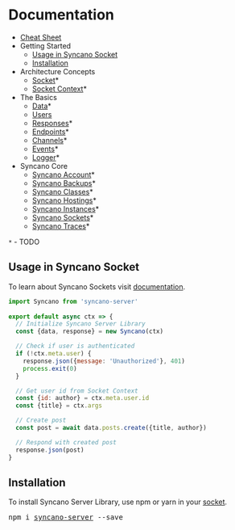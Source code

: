 # Documentation

- [Cheat Sheet][cheatsheet]
- Getting Started
  - [Usage in Syncano Socket](#usage-in-syncano-socket)
  - [Installation](#installation)
- Architecture Concepts
  - [Socket](/docs/socket.md)*
  - [Socket Context](/docs/socket-context.md)*
- The Basics
  - [Data](/docs/data.md)*
  - [Users](/docs/users.md)
  - [Responses](/docs/responses.md)*
  - [Endpoints](/docs/endpoints.md)*
  - [Channels](/docs/channels.md)*
  - [Events](/docs/events.md)*
  - [Logger](/docs/logger.md)*
- Syncano Core
  - [Syncano Account](/docs/syncano-account.md)*
  - [Syncano Backups](/docs/syncano-backups.md)*
  - [Syncano Classes](/docs/syncano-classes.md)*
  - [Syncano Hostings](/docs/syncano-hostings.md)*
  - [Syncano Instances](/docs/syncano-instances.md)*
  - [Syncano Sockets](/docs/syncano-sockets.md)*
  - [Syncano Traces](/docs/syncano-traces.md)*

`*` - TODO

## Usage in Syncano Socket

To learn about Syncano Sockets visit [documentation][socket].

```js
import Syncano from 'syncano-server'
          
export default async ctx => {
  // Initialize Syncano Server Library
  const {data, response} = new Syncano(ctx)

  // Check if user is authenticated
  if (!ctx.meta.user) {
    response.json({message: 'Unauthorized'}, 401)
    process.exit(0)
  }

  // Get user id from Socket Context
  const {id: author} = ctx.meta.user.id
  const {title} = ctx.args

  // Create post
  const post = await data.posts.create({title, author})

  // Respond with created post
  response.json(post)
}
```

## Installation

To install Syncano Server Library, use npm or yarn in your [socket][socket].
<pre>
npm i <a href="https://www.npmjs.com/package/syncano-server">syncano-server</a> --save
</pre>

[socket]: https://syncano.github.io/syncano-node-cli/#/using-sockets/overview
[cheatsheet]: https://cheatsheet.syncano.io/#server
